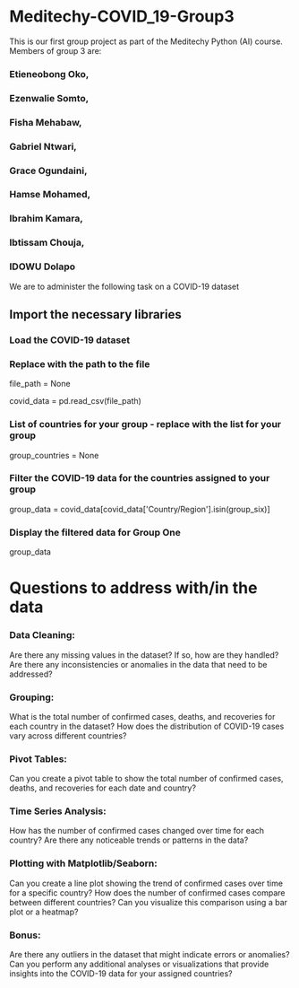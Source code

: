 # Meditechy-COVID_19-Group3
This is our first group project as part of the Meditechy Python (AI) course. Members of group 3 are:
### Etieneobong Oko, 
### Ezenwalie Somto, 
### Fisha Mehabaw, 
### Gabriel Ntwari, 
### Grace Ogundaini, 
### Hamse Mohamed, 
### Ibrahim Kamara,  
### Ibtissam Chouja, 
### IDOWU Dolapo

We are to administer the following task on a COVID-19 dataset 


## Import the necessary libraries 

### Load the COVID-19 dataset
### Replace with the path to the file
file_path = None 

covid_data = pd.read_csv(file_path)

### List of countries for your group - replace with the list for your group
group_countries = None

### Filter the COVID-19 data for the countries assigned to your group
group_data = covid_data[covid_data['Country/Region'].isin(group_six)]

### Display the filtered data for Group One
group_data


# Questions to address with/in the data


### Data Cleaning:
Are there any missing values in the dataset? If so, how are they handled?
Are there any inconsistencies or anomalies in the data that need to be addressed?


 ### Grouping:
What is the total number of confirmed cases, deaths, and recoveries for each country in the dataset?
How does the distribution of COVID-19 cases vary across different countries?


 ### Pivot Tables:
Can you create a pivot table to show the total number of confirmed cases, deaths, and recoveries for each date and country?
 ### Time Series Analysis:
How has the number of confirmed cases changed over time for each country?
Are there any noticeable trends or patterns in the data?
 ### Plotting with Matplotlib/Seaborn:
Can you create a line plot showing the trend of confirmed cases over time for a specific country?
How does the number of confirmed cases compare between different countries? Can you visualize this comparison using a bar plot or a heatmap?
### Bonus:
Are there any outliers in the dataset that might indicate errors or anomalies?
Can you perform any additional analyses or visualizations that provide insights into the COVID-19 data for your assigned countries?

